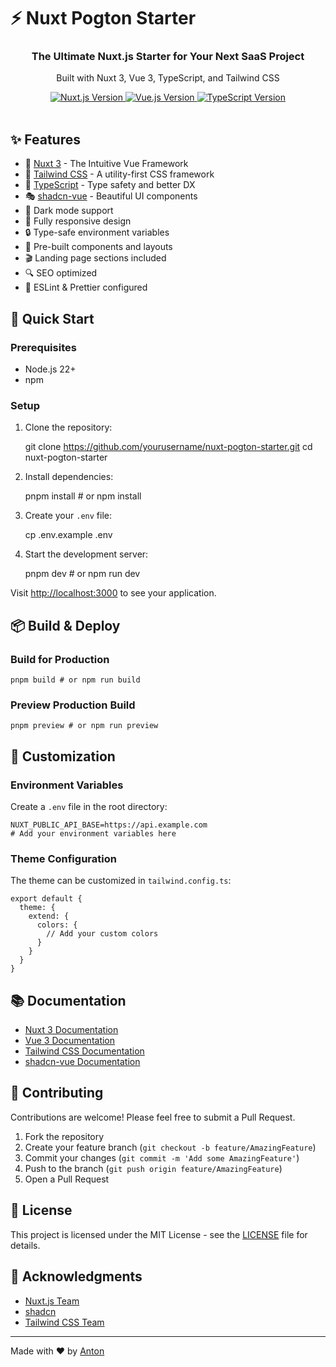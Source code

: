 # ⚡ Nuxt Pogton Starter

<div align="center">
  <h3>The Ultimate Nuxt.js Starter for Your Next SaaS Project</h3>
  <p>Built with Nuxt 3, Vue 3, TypeScript, and Tailwind CSS</p>
</div>

<div align="center">
  <a href="https://nuxt.com/docs/getting-started/introduction" target="_blank">
    <img src="https://img.shields.io/badge/Nuxt-3.x-00DC82?style=for-the-badge&logo=nuxt.js&logoColor=white" alt="Nuxt.js Version">
  </a>
  <a href="https://vuejs.org/" target="_blank">
    <img src="https://img.shields.io/badge/Vue-3.x-4FC08D?style=for-the-badge&logo=vue.js&logoColor=white" alt="Vue.js Version">
  </a>
  <a href="https://www.typescriptlang.org/" target="_blank">
    <img src="https://img.shields.io/badge/TypeScript-5.x-3178C6?style=for-the-badge&logo=typescript&logoColor=white" alt="TypeScript Version">
  </a>
</div>

<br>

## ✨ Features

- 🚀 [Nuxt 3](https://nuxt.com/) - The Intuitive Vue Framework
- 🎨 [Tailwind CSS](https://tailwindcss.com/) - A utility-first CSS framework
- 🎯 [TypeScript](https://www.typescriptlang.org/) - Type safety and better DX
- 🎭 [shadcn-vue](https://www.shadcn-vue.com/) - Beautiful UI components
- 🌙 Dark mode support
- 📱 Fully responsive design
- 🔒 Type-safe environment variables
- 🧩 Pre-built components and layouts
- 🎬 Landing page sections included
- 🔍 SEO optimized
- 📝 ESLint & Prettier configured

## 🚀 Quick Start

### Prerequisites

- Node.js 22+
- npm

### Setup

1. Clone the repository:

    git clone https://github.com/yourusername/nuxt-pogton-starter.git
    cd nuxt-pogton-starter

2. Install dependencies:

    pnpm install # or npm install

3. Create your `.env` file:

    cp .env.example .env

4. Start the development server:

    pnpm dev # or npm run dev

Visit [http://localhost:3000](http://localhost:3000) to see your application.

## 📦 Build & Deploy

### Build for Production

    pnpm build # or npm run build

### Preview Production Build

    pnpm preview # or npm run preview

## 🎨 Customization

### Environment Variables

Create a `.env` file in the root directory:

    NUXT_PUBLIC_API_BASE=https://api.example.com
    # Add your environment variables here

### Theme Configuration

The theme can be customized in `tailwind.config.ts`:

    export default {
      theme: {
        extend: {
          colors: {
            // Add your custom colors
          }
        }
      }
    }

## 📚 Documentation

- [Nuxt 3 Documentation](https://nuxt.com/docs)
- [Vue 3 Documentation](https://vuejs.org/guide/introduction.html)
- [Tailwind CSS Documentation](https://tailwindcss.com/docs)
- [shadcn-vue Documentation](https://www.shadcn-vue.com/)

## 🤝 Contributing

Contributions are welcome! Please feel free to submit a Pull Request.

1. Fork the repository
2. Create your feature branch (`git checkout -b feature/AmazingFeature`)
3. Commit your changes (`git commit -m 'Add some AmazingFeature'`)
4. Push to the branch (`git push origin feature/AmazingFeature`)
5. Open a Pull Request

## 📝 License

This project is licensed under the MIT License - see the [LICENSE](LICENSE) file for details.

## 🙏 Acknowledgments

- [Nuxt.js Team](https://nuxt.com/)
- [shadcn](https://ui.shadcn.com/)
- [Tailwind CSS Team](https://tailwindcss.com/)

---

Made with ❤️ by [Anton](https://github.com/antonandresen)
